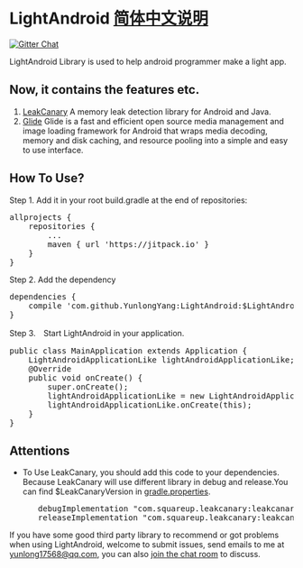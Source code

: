 # LightAndroid [简体中文说明](README-CN.md)
[![Gitter Chat](http://img.shields.io/badge/chat-online-brightgreen.svg)](https://gitter.im/LightAndroid/Lobby)

LightAndroid Library is used to help android programmer make a light app.

## Now, it contains the features etc.
1. [LeakCanary](https://github.com/square/leakcanary) A memory leak detection library for Android and Java.
2. [Glide](https://github.com/bumptech/glide) Glide is a fast and efficient open source media management and image loading framework for Android that wraps media decoding, memory and disk caching, and resource pooling into a simple and easy to use interface.

## How To Use?
Step 1. Add it in your root build.gradle at the end of repositories:
<pre>
allprojects {
    repositories {
        ...
        maven { url 'https://jitpack.io' }
    }
}
</pre>
Step 2. Add the dependency
<pre>
dependencies {
    compile 'com.github.YunlongYang:LightAndroid:$LightAndroidVersion'
}
</pre>
Step 3.　Start LightAndroid in your application.
<pre>
public class MainApplication extends Application {
    LightAndroidApplicationLike lightAndroidApplicationLike;
    @Override
    public void onCreate() {
        super.onCreate();
        lightAndroidApplicationLike = new LightAndroidApplicationLike();
        lightAndroidApplicationLike.onCreate(this);
    }
}
</pre>

## Attentions
- To Use LeakCanary, you should add this code to your dependencies. Because LeakCanary will use different library in debug and release.You can find $LeakCanaryVersion in [gradle.properties](gradle.properties).
<pre>
      debugImplementation "com.squareup.leakcanary:leakcanary-android:$LeakCanaryVersion"
      releaseImplementation "com.squareup.leakcanary:leakcanary-android-no-op:$LeakCanaryVersion"
</pre>


If you have some good third party library to recommend or got problems when using LightAndroid, welcome to submit issues, send emails to me at yunlong17568@qq.com, you can also [join the chat room](https://gitter.im/LightAndroid/Lobby) to discuss.